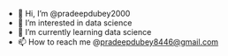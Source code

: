 - 👋 Hi, I’m @pradeepdubey2000
- 👀 I’m interested in data science
- 🌱 I’m currently learning data science
- 📫 How to reach me @pradeepdubey8446@gmail.com

